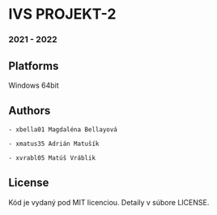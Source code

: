 # IVS PROJEKT-2
### 2021 - 2022
Platforms
---------

Windows 64bit

Authors
------

	- xbella01 Magdaléna Bellayová
	
	- xmatus35 Adrián Matušík 
	
	- xvrabl05 Matúš Vráblik 

License
-------

Kód je vydaný pod MIT licenciou. Detaily v súbore LICENSE.